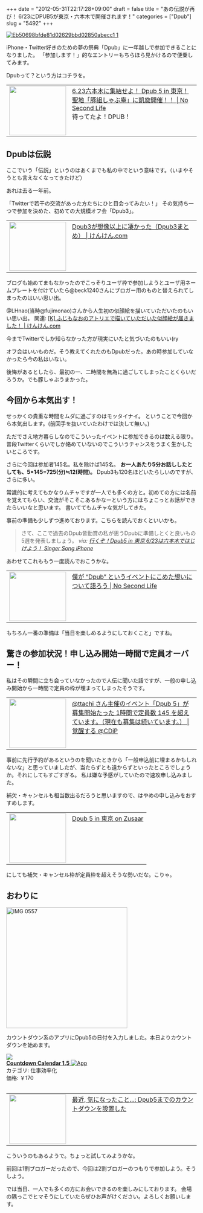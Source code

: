 +++
date = "2012-05-31T22:17:28+09:00"
draft = false
title = "あの伝説が再び！ 6/23にDPUB5が東京・六本木で開催されます！"
categories = ["Dpub"]
slug = "5492"
+++

<div class="center"><a href="https://knk-n.com/images/2012/05/eb50698bfde81d02629bbd02850abecc1-1.jpg"><img src="https://knk-n.com/images/2012/05/eb50698bfde81d02629bbd02850abecc1-1.jpg" alt="Eb50698bfde81d02629bbd02850abecc1 1" title="eb50698bfde81d02629bbd02850abecc1-1.jpg" border="0" width="" height="" /></a></div>

iPhone・Twitter好きのための夢の祭典「Dpub」に一年越しで参加できることになりました。
「参加します！」的なエントリーもちらほら見かけるので便乗してみます。

Dpubって？という方はコチラを。

<table width="100%"><td valign="top" width="150"><a href="http://www.ttcbn.net/no_second_life/archives/23231" target="_blank"><img border="0" src="http://capture.heartrails.com/150x130/shadow?http://www.ttcbn.net/no_second_life/archives/23231" alt="" width="150" height="130" /></a></td><td valign="top"><a  href="http://www.ttcbn.net/no_second_life/archives/23231" target="_blank">6.23六本木に集結せよ！ Dpub 5 in 東京！ 聖地「豚組しゃぶ庵」に凱旋開催！！ | No Second Life</a><script type="text/javascript">var url = "http://www.ttcbn.net/no_second_life/archives/23231";</script><script src="http://api.b.st-hatena.com/entry.count?url=http://www.ttcbn.net/no_second_life/archives/23231&callback=hatebTxt"></script><br />待ってたよ！DPUB！
</td></table><!--more--><h2>Dpubは伝説</h2>
ここでいう「伝説」というのはあくまでも私の中でという意味です。（いまやそうとも言えなくなってきたけど）

あれは去る一年前。

「Twitterで若干の交流があった方たちにひと目会ってみたい！」
その気持ち一つで参加を決めた、初めての大規模オフ会「Dpub3」。

<table width="100%"><td valign="top" width="150"><a href="http://knk-n.com/2011/06/19/dpub3/" target="_blank"><img border="0" src="http://capture.heartrails.com/150x130/shadow?http://knk-n.com/2011/06/19/dpub3/" alt="" width="150" height="130" /></a></td><td valign="top"><a  href="http://knk-n.com/2011/06/19/dpub3/" target="_blank">Dpub3が想像以上に凄かった（Dpub3まとめ） | けんけん.com</a><script type="text/javascript">var url = "http://knk-n.com/2011/06/19/dpub3/";</script><script src="http://api.b.st-hatena.com/entry.count?url=http://knk-n.com/2011/06/19/dpub3/&callback=hatebTxt"></script>
</td></table>

ブログも始めてまもなかったのでこっそりユーザ枠で参加しようとユーザ用ネームプレートを付けていたら@beck1240さんにブロガー用のものと替えられてしまったのはいい思い出。

@LHnao(当時@fujimonao)さんから人生初の似顔絵を描いていただいたのもいい思い出。
関連: <a  href="http://knk-n.com/2012/05/07/new_likeness_drawn_by_fujimonaos_atelier/" target="_blank">[K] ふじもなおのアトリエで描いていただいた似顔絵が届きました！ | けんけん.com</a><script type="text/javascript">var url = "http://knk-n.com/2012/05/07/new_likeness_drawn_by_fujimonaos_atelier/";</script><script src="http://api.b.st-hatena.com/entry.count?url=http://knk-n.com/2012/05/07/new_likeness_drawn_by_fujimonaos_atelier/&callback=hatebTxt"></script>

今までTwitterでしか知らなかった方が現実にいたと気づいたのもいい(ry

オフ会はいいものだ。そう教えてくれたのもDpubだった。あの時参加していなかったら今の私はいない。

後悔があるとしたら、最初の一、二時間を無為に過ごしてしまったことくらいだろうか。でも豚しゃぶうまかった。

<h2>今回から本気出す！</h2>
せっかくの貴重な時間をムダに過ごすのはモッタイナイ。
ということで今回から本気出します。(前回手を抜いていたわけでは決して無い。)

ただでさえ地方暮らしなのでこういったイベントに参加できるのは数える限り。普段Twitterくらいでしか絡めていないのでこういうチャンスをうまく生かしたいところです。

さらに今回は参加者145名。私を除けば145名。
<strong>お一人あたり5分お話ししたとしても、5×145=725(分)≒12(時間)。</strong>
Dpub3も120名ほどいたらしいのですが、さらに多い。

常識的に考えてもかなりムチャですが一人でも多くの方と。初めての方には名前を覚えてもらい、交流がそこそこあるかなーという方にはちょこっとお話ができたらいいなと思います。
書いててもムチャな気がしてきた。

事前の準備も少しずつ進めております。こちらを読んでおくといいかも。

<blockquote cite="http://kuracyan.net/archives/14197" title="行くぞ！Dpub5 in 東京 6/23は六本木ではじけよう！ Singer Song iPhone">
さて、ここで過去のDpub皆勤賞の私が思うDpubに準備しとくと良いもの5選を発表しましょう。
<cite>via: <a href="http://kuracyan.net/archives/14197" target="_blank">行くぞ！Dpub5 in 東京 6/23は六本木ではじけよう！ Singer Song iPhone</a></cite>
</blockquote>

あわせてこれももう一度読んでおこうかな。
<table width="100%"><td valign="top" width="150"><a href="http://www.ttcbn.net/no_second_life/archives/20523" target="_blank"><img border="0" src="http://capture.heartrails.com/150x130/shadow?http://www.ttcbn.net/no_second_life/archives/20523" alt="" width="150" height="130" /></a></td><td valign="top"><a  href="http://www.ttcbn.net/no_second_life/archives/20523" target="_blank">僕が “Dpub” というイベントにこめた想いについて語ろう | No Second Life</a><script type="text/javascript">var url = "http://www.ttcbn.net/no_second_life/archives/20523";</script><script src="http://api.b.st-hatena.com/entry.count?url=http://www.ttcbn.net/no_second_life/archives/20523&callback=hatebTxt"></script>
</td></table>

もちろん一番の準備は「当日を楽しめるようにしておくこと」ですね。

<h2>驚きの参加状況！申し込み開始一時間で定員オーバー！</h2>
私はその瞬間に立ち会っていなかったので人伝に聞いた話ですが、一般の申し込み開始から一時間で定員の枠が埋まってしまったそうです。

<table width="100%"><td valign="top" width="150"><a href="http://www.donpy.net/events/15967.html" target="_blank"><img border="0" src="http://capture.heartrails.com/150x130/shadow?http://www.donpy.net/events/15967.html" alt="" width="150" height="130" /></a></td><td valign="top"><a  href="http://www.donpy.net/events/15967.html" target="_blank">@ttachi さん主催のイベント「Dpub 5」が募集開始たった 1時間で定員数 145 を超えています。（現在も募集は続いています。） | 覚醒する @CDiP</a><script type="text/javascript">var url = "http://www.donpy.net/events/15967.html";</script><script src="http://api.b.st-hatena.com/entry.count?url=http://www.donpy.net/events/15967.html&callback=hatebTxt"></script>
</td></table>

事前に先行予約があるというのを聞いたときから「一般申込前に埋まるかもしれないな」と思っていましたが、当たらずとも遠からずといったところでしょうか。それにしてもすごすぎる。
私は嫌な予感がしていたので速攻申し込みました。

補欠・キャンセルも相当数出るだろうと思いますので、はやめの申し込みをおすすめします。

<table width="100%"><td valign="top" width="150"><a href="http://www.zusaar.com/event/308007" target="_blank"><img border="0" src="http://capture.heartrails.com/150x130/shadow?http://www.zusaar.com/event/308007" alt="" width="150" height="130" /></a></td><td valign="top"><a  href="http://www.zusaar.com/event/308007" target="_blank">Dpub 5 in 東京 on Zusaar</a><script type="text/javascript">var url = "http://www.zusaar.com/event/308007";</script><script src="http://api.b.st-hatena.com/entry.count?url=http://www.zusaar.com/event/308007&callback=hatebTxt"></script>
</td></table>

にしても補欠・キャンセル枠が定員枠を超えそうな勢いだな。こりゃ。

<h2>おわりに</h2>
<div class="center"><a href="https://knk-n.com/images/2012/05/IMG_0557.jpg"><img src="https://knk-n.com/images/2012/05/IMG_0557.jpg" alt="IMG 0557" title="IMG_0557.jpg" border="0" width="320" height="auto" /></a></div>

カウントダウン系のアプリにDpub5の日付を入力しました。本日よりカウントダウンを始めます。
<table class="appstorehelper">
<a href="http://itunes.apple.com/jp/app/countdown-calendar/id311396436?mt=8&uo=4" rel="nofollow" target="_blank"><img class="appstorehelper_appicn" src="http://a3.mzstatic.com/us/r1000/056/Purple/66/3d/3e/mzi.mfbhhljd.jpg" /></a><div class="appstorehelper_text"><a href="http://itunes.apple.com/jp/app/countdown-calendar/id311396436?mt=8&uo=4" rel="nofollow" target="_blank"><b>Countdown Calendar 1.5</b> <img alt="App" src="http://ax.phobos.apple.com.edgesuite.net/ja_jp/images/web/linkmaker/badge_appstore-sm.gif" style="vertical-align: text-bottom;" /></b></a><br />カテゴリ: 仕事効率化<br />価格: &#65509;170<br clear="all" /></div>
</table>

<table width="100%"><td valign="top" width="150"><a href="http://azur256.blogspot.com/2012/05/dpub5.html" target="_blank"><img border="0" src="http://capture.heartrails.com/150x130/shadow?http://azur256.blogspot.com/2012/05/dpub5.html" alt="" width="150" height="130" /></a></td><td valign="top"><a  href="http://azur256.blogspot.com/2012/05/dpub5.html" target="_blank">最近, 気になったこと...: Dpub5までのカウントダウンを設置した</a><script type="text/javascript">var url = "http://azur256.blogspot.com/2012/05/dpub5.html";</script><script src="http://api.b.st-hatena.com/entry.count?url=http://azur256.blogspot.com/2012/05/dpub5.html&callback=hatebTxt"></script>
</td></table>
こういうのもあるようで。ちょっと試してみようかな。

前回は1割ブロガーだったので、今回は2割ブロガーのつもりで参加しよう。そうしよう。

では当日、一人でも多くの方にお会いできるのを楽しみにしております。
会場の隅っこでヒマそうにしていたらぜひお声がけください。よろしくお願いします。
